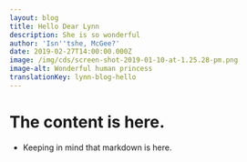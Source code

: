 ```yaml
---
layout: blog
title: Hello Dear Lynn
description: She is so wonderful
author: 'Isn''tshe, McGee?'
date: 2019-02-27T14:00:00.000Z
image: /img/cds/screen-shot-2019-01-10-at-1.25.28-pm.png
image-alt: Wonderful human princess
translationKey: lynn-blog-hello
---
```

# The content is here. 

* Keeping in mind that markdown is here.
